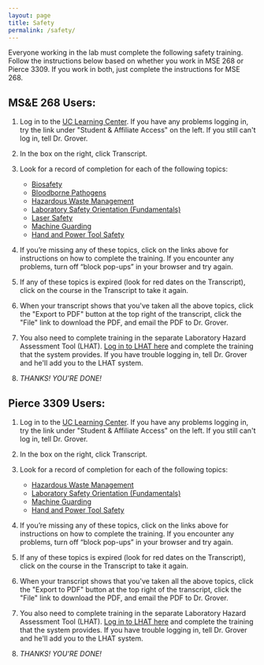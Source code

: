 ```yaml
---
layout: page
title: Safety
permalink: /safety/
---
```


Everyone working in the lab must complete the following safety training.  Follow the instructions below based on whether you work in MSE 268 or Pierce 3309.  If you work in both, just complete the instructions for MSE 268.

MS&E 268 Users:
---------------

 1. Log in to the [UC Learning Center](http://ucrlearning.ucr.edu).  If you have any problems logging in, try the link under "Student & Affiliate Access" on the left.  If you still can't log in, tell Dr. Grover.
 2. In the box on the right, click Transcript.
 3. Look for a record of completion for each of the following topics:
    - [Biosafety](http://www.ehs.ucr.edu/training/online/biosafety/indexlms.html)
    - [Bloodborne Pathogens](http://www.ehs.ucr.edu/training/online/bbp/indexlms.html)
    - [Hazardous Waste Management](http://ehs.ucr.edu/training/online/hwm/indexlms.html)
    - [Laboratory Safety Orientation (Fundamentals)](http://ehs.ucr.edu/training/online/lso/indexlms.html)
    - [Laser Safety](http://ehs.ucr.edu/training/online/laser/indexlms.html)
    - [Machine Guarding](http://ehs.ucr.edu/training/online/skillsoft/machine.html)
    - [Hand and Power Tool Safety](http://ehs.ucr.edu/training/online/skillsoft/tool.html)
 
 4. If you’re missing any of these topics, click on the links above for instructions on how to complete the training.  If you encounter any problems, turn off “block pop-ups” in your browser and try again.
 5. If any of these topics is expired (look for red dates on the Transcript), click on the course in the Transcript to take it again.
 6. When your transcript shows that you've taken all the above topics, click the "Export to PDF" button at the top right of the transcript, click the "File" link to download the PDF, and email the PDF to Dr. Grover.
 7. You also need to complete training in the separate Laboratory Hazard Assessment Tool (LHAT).  [Log in to LHAT here](https://ehs.ucop.edu/lhat) and complete the training that the system provides.  If you have trouble logging in, tell Dr. Grover and he'll add you to the LHAT system.
 8. *THANKS!  YOU'RE DONE!*


Pierce 3309 Users:
------------------

 1. Log in to the [UC Learning Center](http://ucrlearning.ucr.edu).  If you have any problems logging in, try the link under "Student & Affiliate Access" on the left.  If you still can't log in, tell Dr. Grover.
 2. In the box on the right, click Transcript.
 3. Look for a record of completion for each of the following topics:
    - [Hazardous Waste Management](http://ehs.ucr.edu/training/online/hwm/indexlms.html)
    - [Laboratory Safety Orientation (Fundamentals)](http://ehs.ucr.edu/training/online/lso/indexlms.html)
    - [Machine Guarding](http://ehs.ucr.edu/training/online/skillsoft/machine.html)
    - [Hand and Power Tool Safety](http://ehs.ucr.edu/training/online/skillsoft/tool.html)
    
 4. If you’re missing any of these topics, click on the links above for instructions on how to complete the training.  If you encounter any problems, turn off “block pop-ups” in your browser and try again.
 5. If any of these topics is expired (look for red dates on the Transcript), click on the course in the Transcript to take it again.
 6. When your transcript shows that you've taken all the above topics, click the "Export to PDF" button at the top right of the transcript, click the "File" link to download the PDF, and email the PDF to Dr. Grover.  
 7. You also need to complete training in the separate Laboratory Hazard Assessment Tool (LHAT).  [Log in to LHAT here](https://ehs.ucop.edu/lhat) and complete the training that the system provides.  If you have trouble logging in, tell Dr. Grover and he'll add you to the LHAT system.
 8.  *THANKS!  YOU'RE DONE!*

